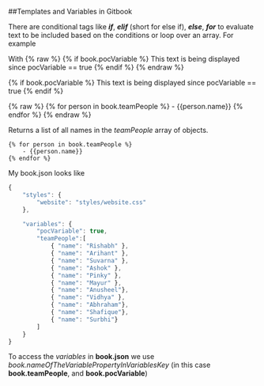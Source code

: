 ##Templates and Variables in Gitbook

There are conditional tags like **_if_**, **_elif_** (short for else if), **_else_**, **_for_** to evaluate text to be included based on the conditions or loop over an array. For example 

With 
{% raw %}
	{% if book.pocVariable %}
	  This text is being displayed since pocVariable == true
	{% endif %}
{% endraw %}

{% if book.pocVariable %}
This text is being displayed since pocVariable == true
{% endif %}

{% raw %}
	{% for person in book.teamPeople %}
		- {{person.name}}
	{% endfor %}
{% endraw %}

Returns a list of all names in the *teamPeople* array of objects. 

	{% for person in book.teamPeople %}
		- {{person.name}}
	{% endfor %}

My book.json looks like 

```javascript
{
    "styles": {
        "website": "styles/website.css"
    },

    "variables": {
        "pocVariable": true,
        "teamPeople":[
            { "name": "Rishabh" },
            { "name": "Arihant" },
            { "name": "Suvarna" },
            { "name": "Ashok" },
            { "name": "Pinky" },
            { "name": "Mayur" },
            { "name": "Anusheel"},
            { "name": "Vidhya" },
            { "name": "Abhraham"},
            { "name": "Shafique"},
            { "name": "Surbhi"}
        ]
    }
}
```

To access the *variables* in **book.json** we use *book.nameOfTheVariablePropertyInVariablesKey* (in this case **book.teamPeople**, and **book.pocVariable**)
